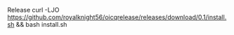 Release
curl -LJO https://github.com/royalknight56/oicqrelease/releases/download/0.1/install.sh && bash install.sh